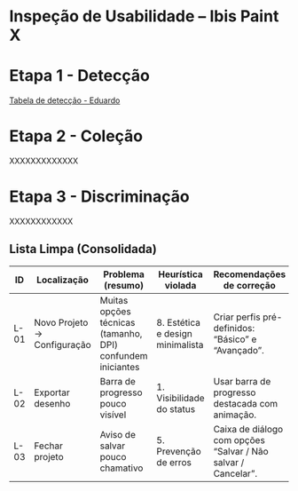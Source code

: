 # Inspeção de Usabilidade – Ibis Paint X


# Etapa 1 - Detecção
[Tabela de detecção - Eduardo](https://www.notion.so/27ae5c8c17aa81e0a52ace9f19c996c4?v=27ae5c8c17aa81fab37f000cf6418136&source=copy_link)




# Etapa 2 - Coleção
XXXXXXXXXXXXX



# Etapa 3 - Discriminação
 XXXXXXXXXXXX





## Lista Limpa (Consolidada)

| ID   | Localização                 | Problema (resumo)                              | Heurística violada | Recomendações de correção                                    | Benefício esperado |
|------|-----------------------------|------------------------------------------------|--------------------|-------------------------------------------------------------|-------------------|
| L-01 | Novo Projeto → Configuração | Muitas opções técnicas (tamanho, DPI) confundem iniciantes | 8. Estética e design minimalista | Criar perfis pré-definidos: “Básico” e “Avançado”. | Facilita início para usuários novatos |
| L-02 | Exportar desenho            | Barra de progresso pouco visível                | 1. Visibilidade do status | Usar barra de progresso destacada com animação. | Feedback claro, menos incerteza |
| L-03 | Fechar projeto              | Aviso de salvar pouco chamativo                 | 5. Prevenção de erros | Caixa de diálogo com opções “Salvar / Não salvar / Cancelar”. | Evita perda de trabalho acidental |


